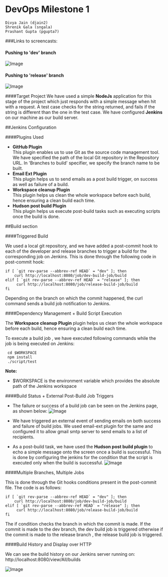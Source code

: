 # DevOps Milestone 1

    Divya Jain (djain2)
    Shrenik Gala (sngala)
    Prashant Gupta (pgupta7)

###Links to screencasts:
#### Pushing to 'dev' branch
![Image](https://github.com/shrenikgala/DevopsM1/blob/master/Devbranch.gif)

#### Pushing to 'release' branch
![Image](https://github.com/shrenikgala/DevopsM1/blob/master/release.gif)

####Target Project
We have used a simple **NodeJs** application for this stage of the project which just responds with a simple message when hit with a request. A test case checks for the string returned, and fails if the string is different than the one in the test case. We have configured **Jenkins** on our machine as our build server.

##Jenkins Configuration

####Plugins Used

- **GitHub Plugin**<br>
    This plugin enables us to use Git as the source code management tool. We have specified the path of the local Git repository in the Repository URL. In 'Branches to build' specifier, we specify the branch name to be built.
- **Email Ext Plugin**<br>
    This plugin helps us to send emails as a post build trigger, on success as well as failure of a build.
- **Workspace cleanup Plugin**<br>
    This plugin helps us clean the whole workspace before each build, hence ensuring a clean build each time.
- **Hudson post build Plugin**<br>
    This plugin helps us execute post-build tasks such as executing scripts once the build is done.

##Build section

####Triggered Build

We used a local git repository, and we have added a post-commit hook to each of the developer and release branches to trigger a build for the corresponding job on Jenkins. This is done through the following code in post-commit hook:


    if [ `git rev-parse --abbrev-ref HEAD` = "dev" ]; then
        curl http://localhost:8080/job/dev-build-job/build
    elif [ `git rev-parse --abbrev-ref HEAD` = "release" ]; then
         curl http://localhost:8080/job/release-build-job/build
    fi

Depending on the branch on which the commit happened, the curl command sends a build job notification to Jenkins.

####Dependency Management + Build Script Execution

The **Workspace cleanup Plugin** plugin helps us clean the whole workspace before each build, hence ensuring a clean build each time.

To execute a build job , we have executed following commands while the job is being executed on Jenkins:

     cd $WORKSPACE
     npm install
     ./script/test

**Note:**
- $WORKSPACE is the environment variable which provides the absolute path of the Jenkins workspace

####Build Status + External Post-Build Job Triggers

- The failure or success of a build job can be seen on the Jenkins page, as shown below:
![Image](https://github.com/shrenikgala/DevopsM1/blob/master/failuresuccess.png)

- We have triggered an external event of sending emails on both success and failure of build jobs. We used email-ext plugin for the same and configured it to allow gmail smtp server to send emails to a list of recipients.
- As a post-build task, we have used the **Hudson post build plugin** to echo a simple message onto the screen once a build is successful.
This is done by configuring the jenkins for the condition that the script is executed only when the build is successful.
![Image](https://github.com/shrenikgala/DevopsM1/blob/master/postbuildsuccess.png)

####Multiple Branches, Multiple Jobs

This is done through the Git hooks conditions present in the post-commit file. The code is as follows:

    if [ `git rev-parse --abbrev-ref HEAD` = "dev" ]; then
        curl http://localhost:8080/job/dev-build-job/build
    elif [ `git rev-parse --abbrev-ref HEAD` = "release" ]; then
         curl http://localhost:8080/job/release-build-job/build
    fi

The if condition checks the branch in which the commit is made. If the commit is made to the dev branch, the dev build job is triggered otherwise if the commit is made to the release branch , the release build job is triggered.

####Build History and Display over HTTP
    
We can see the build history on our Jenkins server running on: <br> 
http://localhost:8080/view/All/builds

![Image](https://github.com/shrenikgala/DevopsM1/blob/master/buildhistory.png)
